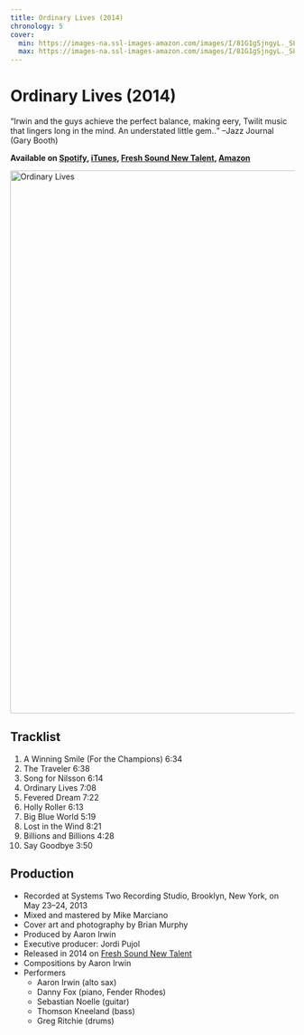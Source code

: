 ```yaml
---
title: Ordinary Lives (2014)
chronology: 5
cover:
  min: https://images-na.ssl-images-amazon.com/images/I/81G1gSjngyL._SL480_.jpg
  max: https://images-na.ssl-images-amazon.com/images/I/81G1gSjngyL._SL960_.jpg
---
```


# Ordinary Lives (2014)

<q>Irwin and the guys achieve the perfect balance, making eery, Twilit music that lingers long in the mind.  An understated little gem..</q> –Jazz Journal (Gary Booth)

**Available on [Spotify](https://open.spotify.com/album/5Eg6qgY7lFjj2CLgurRLMM), [iTunes](https://itunes.apple.com/us/album/aaron-irwin-ordinary-lives-feat-danny-fox-sebastian/821534539), [Fresh Sound New Talent](https://www.freshsoundrecords.com/aaron-irwin-albums/6080-ordinary-lives.html), [Amazon](http://www.amazon.com/Aaron-Irwin-Ordinary-Lives-Irwin/dp/B00HUCG2NU/)**

<img
  alt="Ordinary Lives"
  width="960"
  height="960"
  src="https://images-na.ssl-images-amazon.com/images/I/81G1gSjngyL._SL960_.jpg"
  />

## Tracklist

1. A Winning Smile (For the Champions) 6:34
2. The Traveler 6:38
3. Song for Nilsson 6:14
4. Ordinary Lives 7:08
5. Fevered Dream 7:22
6. Holly Roller 6:13
7. Big Blue World 5:19
8. Lost in the Wind 8:21
9. Billions and Billions 4:28
10. Say Goodbye 3:50

## Production

- Recorded at Systems Two Recording Studio, Brooklyn, New York, on May 23–24, 2013
- Mixed and mastered by Mike Marciano
- Cover art and photography by Brian Murphy
- Produced by Aaron Irwin
- Executive producer: Jordi Pujol
- Released in 2014 on [Fresh Sound New Talent](https://www.freshsoundrecords.com/aaron-irwin-albums/6080-ordinary-lives.html)
- Compositions by Aaron Irwin
- Performers
  - Aaron Irwin (alto sax)
  - Danny Fox (piano, Fender Rhodes)
  - Sebastian Noelle (guitar)
  - Thomson Kneeland (bass)
  - Greg Ritchie (drums)
